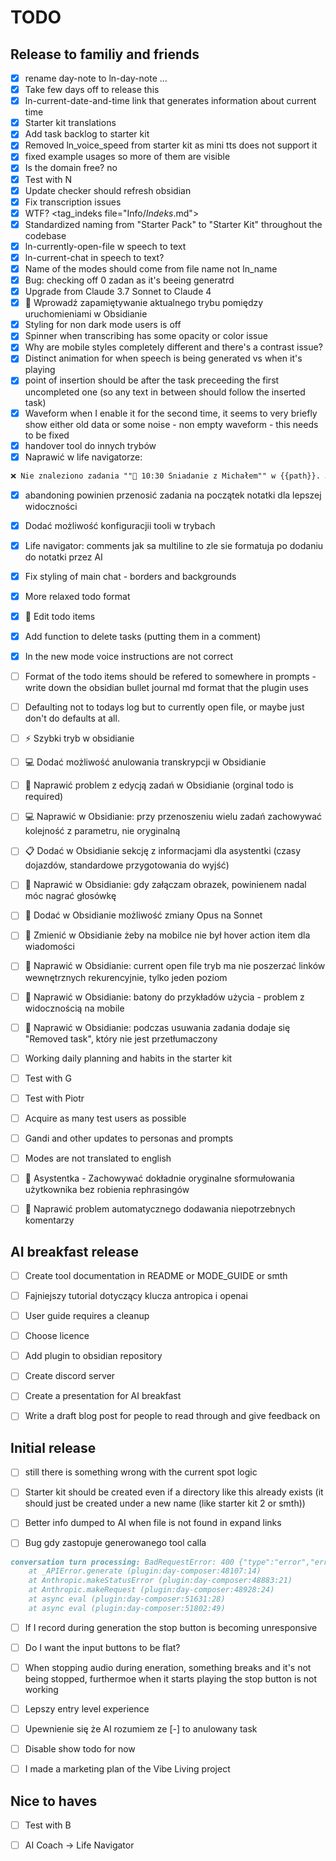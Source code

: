 # TODO

## Release to familiy and friends
- [x] rename day-note to ln-day-note ...
- [x] Take few days off to release this
- [x] ln-current-date-and-time link that generates information about current time
- [x] Starter kit translations
- [x] Add task backlog to starter kit
- [x] Removed ln_voice_speed from starter kit as mini tts does not support it
- [x] fixed example usages so more of them are visible
- [x] Is the domain free? no
- [x] Test with N
- [x] Update checker should refresh obsidian
- [x] Fix transcription issues
- [x] WTF? <tag_indeks file="Info/_Indeks_.md">
- [x] Standardized naming from "Starter Pack" to "Starter Kit" throughout the codebase
- [x] ln-currently-open-file w speech to text
- [x] ln-current-chat in speech to text?
- [x] Name of the modes should come from file name not ln_name
- [x] Bug: checking off 0 zadan as it's beeing generatrd
- [x] Upgrade from Claude 3.7 Sonnet to Claude 4
- [x] 🔄 Wprowadź zapamiętywanie aktualnego trybu pomiędzy uruchomieniami w Obsidianie
- [x] Styling for non dark mode users is off
- [x] Spinner when transcribing has some opacity or color issue
- [x] Why are mobile styles completely different and there's a contrast issue?
- [x] Distinct animation for when speech is being generated vs when it's playing
- [x] point of insertion should be after the task preceeding the first uncompleted one (so any text in between should follow the inserted task)
- [x] Waveform when I enable it for the second time, it seems to very briefly show either old data or some noise - non empty waveform - this needs to be fixed
- [x] handover tool do innych trybów
- [x] Naprawić w life navigatorze:
```markdown
❌ Nie znaleziono zadania ""🍳 10:30 Śniadanie z Michałem"" w {{path}}. Jeśli zadanie znajduje się w innym pliku, określ go w parametrze file_path.
```
- [x] abandoning powinien przenosić zadania na początek notatki dla lepszej widoczności
- [x] Dodać możliwość konfiguracjii tooli w trybach
- [x] Life navigator: comments jak sa multiline to zle sie formatuja po dodaniu do notatki przez AI
- [x] Fix styling of main chat - borders and backgrounds
- [x] More relaxed todo format
- [x] 🔧 Edit todo items
- [x] Add function to delete tasks (putting them in a comment)
- [x] In the new mode voice instructions are not correct

- [ ] Format of the todo items should be refered to somewhere in prompts - write down the obsidian bullet journal md format that the plugin uses
- [ ] Defaulting not to todays log but to currently open file, or maybe just don't do defaults at all.
- [ ] ⚡ Szybki tryb w obsidianie
- [ ] 💻 Dodać możliwość anulowania transkrypcji w Obsidianie
- [ ] 🔧 Naprawić problem z edycją zadań w Obsidianie (orginal todo is required)
- [ ] 💻 Naprawić w Obsidianie: przy przenoszeniu wielu zadań zachowywać kolejność z parametru, nie oryginalną
- [ ] 📋 Dodać w Obsidianie sekcję z informacjami dla asystentki (czasy dojazdów, standardowe przygotowania do wyjść)
- [ ] 🎤 Naprawić w Obsidianie: gdy załączam obrazek, powinienem nadal móc nagrać głosówkę
- [ ] 🤖 Dodać w Obsidianie możliwość zmiany Opus na Sonnet
- [ ] 📱 Zmienić w Obsidianie żeby na mobilce nie był hover action item dla wiadomości
- [ ] 🔧 Naprawić w Obsidianie: current open file tryb ma nie poszerzać linków wewnętrznych rekurencyjnie, tylko jeden poziom
- [ ] 🔧 Naprawić w Obsidianie: batony do przykładów użycia - problem z widocznością na mobile
- [ ] 🔧 Naprawić w Obsidianie: podczas usuwania zadania dodaje się "Removed task", który nie jest przetłumaczony



- [ ] Working daily planning and habits in the starter kit
- [ ] Test with G
- [ ] Test with Piotr
- [ ] Acquire as many test users as possible
- [ ] Gandi and other updates to personas and prompts
- [ ] Modes are not translated to english
- [ ] 📝 Asystentka - Zachowywać dokładnie oryginalne sformułowania użytkownika bez robienia rephrasingów
- [ ] 🐛 Naprawić problem automatycznego dodawania niepotrzebnych komentarzy

## AI breakfast release

- [ ] Create tool documentation in README or MODE_GUIDE or smth

- [ ] Fajniejszy tutorial dotyczący klucza antropica i openai
- [ ] User guide requires a cleanup
- [ ] Choose licence
- [ ] Add plugin to obsidian repository
- [ ] Create discord server
- [ ] Create a presentation for AI breakfast
- [ ] Write a draft blog post for people to read through and give feedback on

## Initial release
- [ ] still there is something wrong with the current spot logic
- [ ] Starter kit should be created even if a directory like this already exists (it should just be created under a new name (like starter kit 2 or smth))
- [ ] Better info dumped to AI when file is not found in expand links

- [ ] Bug gdy zastopuje generowanego tool calla
```markdown
conversation turn processing: BadRequestError: 400 {"type":"error","error":{"type":"invalid_request_error","message":"messages.4: `tool_use` ids were found without `tool_result` blocks immediately after: toolu_016aY9VAzzsaK6mWENg3JN8L. Each `tool_use` block must have a corresponding `tool_result` block in the next message."}}
    at _APIError.generate (plugin:day-composer:48107:14)
    at Anthropic.makeStatusError (plugin:day-composer:48883:21)
    at Anthropic.makeRequest (plugin:day-composer:48928:24)
    at async eval (plugin:day-composer:51631:28)
    at async eval (plugin:day-composer:51802:49)
```

- [ ] If I record during generation the stop button is becoming unresponsive
- [ ] Do I want the input buttons to be flat?
- [ ] When stopping audio during eneration, something breaks and it's not being stopped, furthermoe when it starts playing the stop button is not working
- [ ] Lepszy entry level experience

- [ ] Upewnienie się że AI rozumiem ze [-] to anulowany task
- [ ] Disable show todo for now
- [ ] I made a marketing plan of the Vibe Living project

## Nice to haves
- [ ] Test with B
- [ ] AI Coach -> Life Navigator


